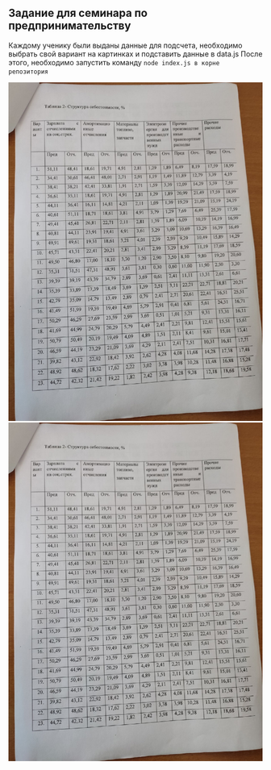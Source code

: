 ## Задание для семинара по предпринимательству

Каждому ученику были выданы данные для подсчета, необходимо выбрать свой вариант на картинках и подставить данные в data.js 
После этого, необходимо запустить команду `node index.js в корне репозитория`

![alt text](/data1.jpg)
![alt text](/data1.jpg)
